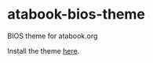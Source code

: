 # atabook-bios-theme
BIOS theme for atabook.org

Install the theme [here](https://userstyles.world/style/23560/atabook-bios-theme).
